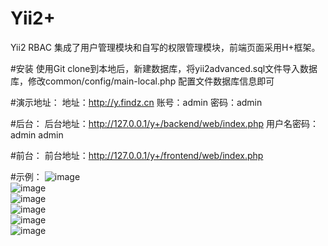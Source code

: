 # Yii2+
Yii2 RBAC 集成了用户管理模块和自写的权限管理模块，前端页面采用H+框架。

#安装
使用Git clone到本地后，新建数据库，将yii2advanced.sql文件导入数据库，修改common/config/main-local.php 配置文件数据库信息即可

#演示地址：
地址：http://y.findz.cn    账号：admin  密码：admin

#后台：
后台地址：http://127.0.0.1/y+/backend/web/index.php
用户名密码：admin   admin

#前台：
前台地址：http://127.0.0.1/y+/frontend/web/index.php

#示例：
![image](https://raw.githubusercontent.com/lzkong1029/Yii2-Rbac/master/screenshot/login.png) <br>
![image](https://raw.githubusercontent.com/lzkong1029/Yii2-Rbac/master/screenshot/index.png) <br>
![image](https://raw.githubusercontent.com/lzkong1029/Yii2-Rbac/master/screenshot/menu.png) <br>
![image](https://raw.githubusercontent.com/lzkong1029/Yii2-Rbac/master/screenshot/route.png) <br>
![image](https://raw.githubusercontent.com/lzkong1029/Yii2-Rbac/master/screenshot/role.png) <br>
![image](https://raw.githubusercontent.com/lzkong1029/Yii2-Rbac/master/screenshot/user.png) <br>

